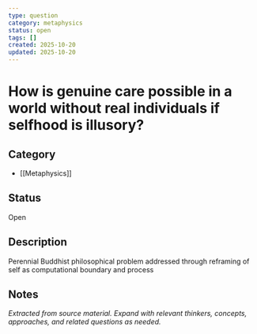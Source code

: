 ```yaml
---
type: question
category: metaphysics
status: open
tags: []
created: 2025-10-20
updated: 2025-10-20
---
```


# How is genuine care possible in a world without real individuals if selfhood is illusory?

## Category

- [[Metaphysics]]

## Status

Open

## Description

Perennial Buddhist philosophical problem addressed through reframing of self as computational boundary and process

## Notes

*Extracted from source material. Expand with relevant thinkers, concepts, approaches, and related questions as needed.*
